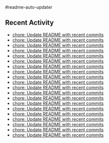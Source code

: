 #readme-auto-updater

## Recent Activity
<!-- LATEST_COMMITS:START -->
- [chore: Update README with recent commits](https://github.com/NEO1717/readme-auto-updater/commit/607c64ae016473be2c064f103f51c1f53d8af515)
- [chore: Update README with recent commits](https://github.com/NEO1717/readme-auto-updater/commit/02cf43fe95d9fa709b6e538fc2906e8f1f61a744)
- [chore: Update README with recent commits](https://github.com/NEO1717/readme-auto-updater/commit/b64705ad9ad07be7ce77792b8b7a8377c0bd99f6)
- [chore: Update README with recent commits](https://github.com/NEO1717/readme-auto-updater/commit/234b19c0261454f93371e34aaf40dd139ee5c29e)
- [chore: Update README with recent commits](https://github.com/NEO1717/readme-auto-updater/commit/e8c4da3b647238daaa2a05c107cc091930b1fe1f)
- [chore: Update README with recent commits](https://github.com/NEO1717/readme-auto-updater/commit/e79b89e6b9d16c3e20de8e526fbb29dc18d20abd)
- [chore: Update README with recent commits](https://github.com/NEO1717/readme-auto-updater/commit/44d9a19a8791d8e85eb93acf056f64f3eebf3c59)
- [chore: Update README with recent commits](https://github.com/NEO1717/readme-auto-updater/commit/48a8428e8080b00df5eb79afaf3bd96c18d942fa)
- [chore: Update README with recent commits](https://github.com/NEO1717/readme-auto-updater/commit/839dd07dfb14926c548495e945c4d9e5b1118b55)
- [chore: Update README with recent commits](https://github.com/NEO1717/readme-auto-updater/commit/b07a4c54ee0d2d0daf679f4c38d974114053aa98)
- [chore: Update README with recent commits](https://github.com/NEO1717/readme-auto-updater/commit/a5eaa602a77f68a3de5699f95ed320974a19cdb1)
- [chore: Update README with recent commits](https://github.com/NEO1717/readme-auto-updater/commit/cb542bf2ccc222ac2bd2c249e43a59ed2f19f363)
- [chore: Update README with recent commits](https://github.com/NEO1717/readme-auto-updater/commit/7834e7363bb546aeb9b807abfa06b7bf447f66c0)
- [chore: Update README with recent commits](https://github.com/NEO1717/readme-auto-updater/commit/20277b49477879b9aa7c0ca29d90614667731ed5)
- [chore: Update README with recent commits](https://github.com/NEO1717/readme-auto-updater/commit/a0694de5c1d7e6a8b82baf0c1c0e02afe6621fd7)
- [chore: Update README with recent commits](https://github.com/NEO1717/readme-auto-updater/commit/26048fbf949adaebd32fef618c13c88480b55925)
- [chore: Update README with recent commits](https://github.com/NEO1717/readme-auto-updater/commit/b70067b4d8b2e1a88f0f2441105021974c22f81d)
- [chore: Update README with recent commits](https://github.com/NEO1717/readme-auto-updater/commit/3b721f3e3e57f3e4bbeebaad1845845517a8e50a)
- [chore: Update README with recent commits](https://github.com/NEO1717/readme-auto-updater/commit/78eb592d60606dab12a4499c78cd4e7eb38a874b)
- [chore: Update README with recent commits](https://github.com/NEO1717/readme-auto-updater/commit/b628034b281cf9c6e0dc31c0f7d788f7fd1846af)
<!-- LATEST_COMMITS:END -->

